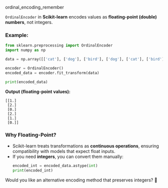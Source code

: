 ordinal_encoding_remember

`OrdinalEncoder` in **Scikit-learn** encodes values as **floating-point (double) numbers**, not integers.  

### **Example:**
```python
from sklearn.preprocessing import OrdinalEncoder
import numpy as np

data = np.array([['cat'], ['dog'], ['bird'], ['dog'], ['cat'], ['bird']])

encoder = OrdinalEncoder()
encoded_data = encoder.fit_transform(data)

print(encoded_data)
```
**Output (floating-point values):**
```
[[1.]
 [2.]
 [0.]
 [2.]
 [1.]
 [0.]]
```

### **Why Floating-Point?**
- Scikit-learn treats transformations as **continuous operations**, ensuring compatibility with models that expect float inputs.
- If you need **integers**, you can convert them manually:
  ```python
  encoded_int = encoded_data.astype(int)
  print(encoded_int)
  ```

Would you like an alternative encoding method that preserves integers? 🚀
